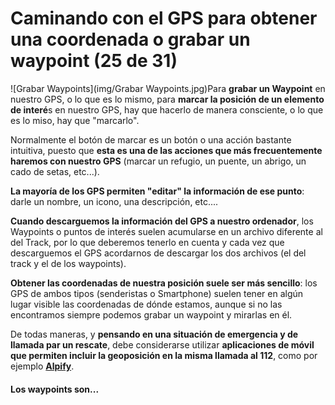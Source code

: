 # Caminando con el GPS para obtener una coordenada o grabar un waypoint (25 de 31)

![Grabar Waypoints](img/Grabar Waypoints.jpg)Para **grabar un Waypoint** en nuestro GPS, o lo que es lo mismo, para **marcar la posición de un elemento de interé**s en nuestro GPS, hay que hacerlo de manera consciente, o lo que es lo miso, hay que "marcarlo".  

Normalmente el botón de marcar es un botón o una acción bastante intuitiva, puesto que **esta es una de las acciones que más frecuentemente haremos con nuestro GPS** (marcar un refugio, un puente, un abrigo, un cado de setas, etc...).  

**La mayoría de los GPS permiten "editar" la información de ese punto**: darle un nombre, un icono, una descripción, etc....

**Cuando descarguemos la información del GPS a nuestro ordenador**, los Waypoints o puntos de interés suelen acumularse en un archivo diferente al del Track, por lo que deberemos tenerlo en cuenta y cada vez que descarguemos el GPS acordarnos de descargar los dos archivos (el del track y el de los waypoints).  

**Obtener las coordenadas de nuestra posición suele ser más sencillo**: los GPS de ambos tipos (senderistas o Smartphone) suelen tener en algún lugar visible las coordenadas de dónde estamos, aunque si no las encontramos siempre podemos grabar un waypoint y mirarlas en él.  

De todas maneras, y **pensando en una situación de emergencia y de llamada par un rescate**, debe considerarse utilizar **aplicaciones de móvil que permiten incluir la geoposición en la misma llamada al 112**, como por ejemplo [**Alpify**](http://www.montanasegura.com/alpify/ "Alpify en Montaña Segura").  

#### Los waypoints son...
